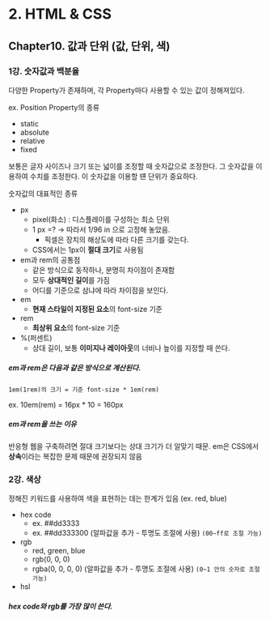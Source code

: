 # 2. HTML & CSS

## Chapter10. 값과 단위 (값, 단위, 색)

### 1강. 숫자값과 백분율

다양한 Property가 존재하며,
각 Property마다 사용할 수 있는 값이 정해져있다.

ex. Position Property의 종류

- static
- absolute
- relative
- fixed

보통은 글자 사이즈나 크기 또는 넓이를 조정할 때 숫자값으로 조정한다.
그 숫자값을 이용하여 수치를 조정한다.
이 숫자값을 이용할 떈 단위가 중요하다.

숫자값의 대표적인 종류

- px
  - pixel(화소) : 디스플레이를 구성하는 최소 단위
  - 1 px =? -> 따라서 1/96 in 으로 고정해 놓았음.
    - 픽셀은 장치의 해상도에 따라 다른 크기를 갖는다.
  - CSS에서는 1px이 **절대 크기**로 사용됨
- em과 rem의 공통점
  - 같은 방식으로 동작하나, 분명히 차이점이 존재함
  - 모두 **상대적인 길이**를 가짐
  - 어디를 기준으로 삼냐에 따라 차이점을 보인다.
- em
  - **현재 스타일이 지정된 요소**의 font-size 기준
- rem
  - **최상위 요소**의 font-size 기준
- %(퍼센트)
  - 상대 길이, 보통 **이미지나 레이아웃**의 너비나 높이를 지정할 때 쓴다.

##### em과 rem은 다음과 같은 방식으로 계산된다.

`1em(1rem)의 크기 = 기준 font-size * 1em(rem)`

ex. 10em(rem) = 16px \* 10 = 160px

##### em과 rem을 쓰는 이유

반응형 웹을 구축하려면 절대 크기보다는 상대 크기가 더 알맞기 때문.
em은 CSS에서 **상속**이라는 복잡한 문제 때문에 권장되지 않음

### 2강. 색상

정해진 키워드를 사용하여 색을 표현하는 데는 한계가 있음
(ex. red, blue)

- hex code
  - ex. ##dd3333
  - ex. ##dd333300 (알파값을 추가 - 투명도 조절에 사용) `(00~ff로 조절 가능)`
- rgb
  - red, green, blue
  - rgb(0, 0, 0)
  - rgba(0, 0, 0, 0) (알파값을 추가 - 투명도 조절에 사용) `(0~1 안의 숫자로 조절 가능)`
- hsl

##### hex code와 rgb를 가장 많이 쓴다.
